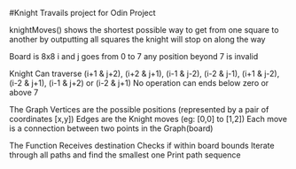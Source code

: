 #Knight Travails project for Odin Project

knightMoves() shows the shortest possible way to get from one square to another by outputting all squares the knight will stop on along the way

Board is 8x8
    i and j goes from 0 to 7
    any position beyond 7 is invalid


Knight
    Can traverse (i+1 & j+2), (i+2 & j+1), (i-1 & j-2), (i-2 & j-1), (i+1 & j-2), (i-2 & j+1), (i-1 & j+2) or (i-2 & j+1)
    No operation can ends below zero or above 7
    
The Graph
    Vertices are the possible positions (represented by a pair of coordinates [x,y])
    Edges are the Knight moves (eg: [0,0] to [1,2])
    Each move is a connection between two points in the Graph(board)

The Function
    Receives destination
    Checks if within board bounds
    Iterate through all paths and find the smallest one
    Print path sequence